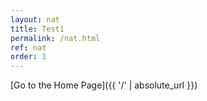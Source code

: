 ```yaml
---
layout: nat
title: Test1
permalink: /nat.html
ref: nat
order: 1
---
```

[Go to the Home Page]({{ '/' | absolute_url }})
